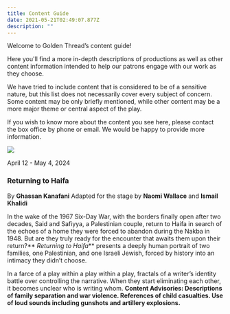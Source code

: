 ```yaml
---
title: Content Guide
date: 2021-05-21T02:49:07.877Z
description: ""
---
```

Welcome to Golden Thread’s content guide!

Here you'll find a more in-depth descriptions of productions as well as other content information intended to help our patrons engage with our work as they choose.

We have tried to include content that is considered to be of a sensitive nature, but this list does not necessarily cover every subject of concern. Some content may be only briefly mentioned, while other content may be a more major theme or central aspect of the play.

If you wish to know more about the content you see here, please contact the box office by phone or email. We would be happy to provide more information.

![](https://ucarecdn.com/575b7405-4465-41a2-96eb-8f7621350a65/)

April 12 - May 4, 2024

### Returning to Haifa

By **Ghassan Kanafani**
Adapted for the stage by **Naomi Wallace** and **Ismail Khalidi**

In the wake of the 1967 Six-Day War, with the borders finally open after two decades, Said and Safiyya, a Palestinian couple, return to Haifa in search of the echoes of a home they were forced to abandon during the Nakba in 1948. But are they truly ready for the encounter that awaits them upon their return?** *Returning to Haifa*** presents a deeply human portrait of two families, one Palestinian, and one Israeli Jewish, forced by history into an intimacy they didn’t choose.

In a farce of a play within a play within a play, fractals of a writer’s identity battle over controlling the narrative. When they start eliminating each other, it becomes unclear who is writing whom. **Content Advisories: Descriptions of family separation and war violence. References of child casualties. Use of loud sounds including gunshots and artillery explosions.**